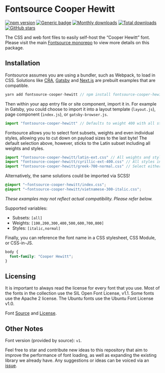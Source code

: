 # Fontsource Cooper Hewitt

[![npm version](https://badge.fury.io/js/fontsource-cooper-hewitt.svg)](https://www.npmjs.com/package/fontsource-cooper-hewitt) [![Generic badge](https://img.shields.io/badge/fontsource-passing-brightgreen)](https://github.com/fontsource/fontsource) [![Monthly downloads](https://badgen.net/npm/dm/fontsource-cooper-hewitt)](https://github.com/fontsource/fontsource) [![Total downloads](https://badgen.net/npm/dt/fontsource-cooper-hewitt)](https://github.com/fontsource/fontsource) [![GitHub stars](https://img.shields.io/github/stars/fontsource/fontsource.svg?style=social&label=Star)](https://github.com/fontsource/fontsource/stargazers)

The CSS and web font files to easily self-host the “Cooper Hewitt” font. Please visit the main [Fontsource monorepo](https://github.com/fontsource/fontsource) to view more details on this package.

## Installation

Fontsource assumes you are using a bundler, such as Webpack, to load in CSS. Solutions like [CRA](https://create-react-app.dev/), [Gatsby](https://www.gatsbyjs.org/) and [Next.js](https://nextjs.org/) are prebuilt examples that are compatible.

```javascript
yarn add fontsource-cooper-hewitt // npm install fontsource-cooper-hewitt
```

Then within your app entry file or site component, import it in. For example in Gatsby, you could choose to import it into a layout template (`layout.js`), page component (`index.js`), or `gatsby-browser.js`.

```javascript
import "fontsource-cooper-hewitt" // Defaults to weight 400 with all styles included.
```

Fontsource allows you to select font subsets, weights and even individual styles, allowing you to cut down on payload sizes to the last byte! The default selection above, however, sticks to the Latin subset including all weights and styles.

```javascript
import "fontsource-cooper-hewitt/latin-ext.css" // All weights and styles included.
import "fontsource-cooper-hewitt/cyrillic-ext-400.css" // All styles included.
import "fontsource-cooper-hewitt/greek-700-normal.css" // Select either normal or italic.
```

Alternatively, the same solutions could be imported via SCSS!

```scss
@import "~fontsource-cooper-hewitt/index.css";
@import "~fontsource-cooper-hewitt/vietnamese-300-italic.css";
```

_These examples may not reflect actual compatibility. Please refer below._

Supported variables:

- Subsets: `[all]`
- Weights: `[100,200,300,400,500,600,700,800]`
- Styles: `[italic,normal]`

Finally, you can reference the font name in a CSS stylesheet, CSS Module, or CSS-in-JS.

```css
body {
  font-family: "Cooper Hewitt";
}
```

## Licensing

It is important to always read the license for every font that you use.
Most of the fonts in the collection use the SIL Open Font License, v1.1. Some fonts use the Apache 2 license. The Ubuntu fonts use the Ubuntu Font License v1.0.

Font [Source](https://www.cooperhewitt.org/open-source-at-cooper-hewitt/cooper-hewitt-the-typeface-by-chester-jenkins/) and [License](https://github.com/cooperhewitt/cooperhewitt-typeface/blob/master/files/-OFL-FAQ.txt).

## Other Notes

Font version (provided by source): `v1`.

Feel free to star and contribute new ideas to this repository that aim to improve the performance of font loading, as well as expanding the existing library we already have. Any suggestions or ideas can be voiced via an [issue](https://github.com/fontsource/fontsource/issues).
